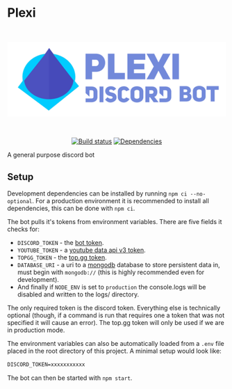 # Plexi

<div align="center">
  <br />
  <p>
    <a href="https://github.com/Nigecat/Plexi"><img src="https://github.com/Nigecat/Plexi/raw/master/banner.png" width="546" alt="Plexi" /></a>
  </p>
  <br />
  <p>
    <a href="https://github.com/Nigecat/Plexi"><img src="https://circleci.com/gh/Nigecat/Plexi.svg?style=svg&circle-token=5401c770dc2a6dad53621bbe9a9371bf47835a26" alt="Build status" /></a>
    <a href="https://david-dm.org/Nigecat/Plexi"><img src="https://david-dm.org/Nigecat/Plexi/status.svg" alt="Dependencies" /></a>
  </p>
</div>

A general purpose discord bot

## Setup

Development dependencies can be installed by running `npm ci --no-optional`.
For a production environment it is recommended to install all dependencies, this can be done with `npm ci`.

The bot pulls it's tokens from environment variables. There are five fields it checks for:

- `DISCORD_TOKEN` - the [bot token](https://discord.com/developers/applications).
- `YOUTUBE_TOKEN` - a [youtube data api v3 token](https://console.developers.google.com/apis/credentials).
- `TOPGG_TOKEN` - the [top.gg token](https://top.gg/api/docs#mybots).
- `DATABASE_URI` - a uri to a [mongodb](https://www.mongodb.com/) database to store persistent data in, must begin with `mongodb://` (this is highly recommended even for development).
- And finally if `NODE_ENV` is set to `production` the console.logs will be disabled and written to the logs/ directory.

The only required token is the discord token. Everything else is technically optional (though, if a command is run that requires one a token that was not specified it will cause an error).
The top.gg token will only be used if we are in production mode.

The environment variables can also be automatically loaded from a `.env` file placed in the root directory of this project.
A minimal setup would look like:

```markdown
DISCORD_TOKEN=xxxxxxxxxxx
```

The bot can then be started with `npm start`.
